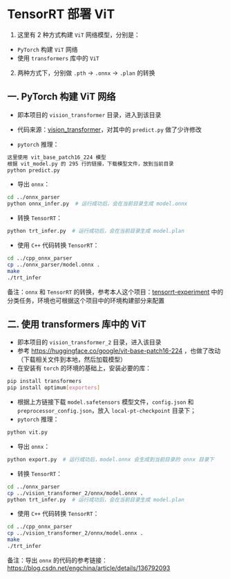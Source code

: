 # TensorRT 部署 ViT

1. 这里有 2 种方式构建 `ViT` 网络模型，分别是：

- `PyTorch` 构建 `ViT` 网络
- 使用 `transformers` 库中的 `ViT`

2. 两种方式下，分别做 `.pth` -> `.onnx` -> `.plan` 的转换

## 一. PyTorch 构建 ViT 网络

- 即本项目的 `vision_transformer` 目录，进入到该目录

- 代码来源：[vision_transformer](https://github.com/WZMIAOMIAO/deep-learning-for-image-processing/tree/master/pytorch_classification/vision_transformer)，对其中的 `predict.py` 做了少许修改
- `pytorch` 推理：

```bash
这里使用 vit_base_patch16_224 模型
根据 vit_model.py 的 295 行的链接，下载模型文件，放到当前目录
python predict.py
```

- 导出 `onnx`：

```bash
cd ../onnx_parser
python onnx_infer.py  # 运行成功后，会在当前目录生成 model.onnx
```

- 转换 `TensorRT`：

```bash
python trt_infer.py  # 运行成功后，会在当前目录生成 model.plan
```

- 使用 `C++` 代码转换 `TensorRT`：

```bash
cd ../cpp_onnx_parser
cp ../onnx_parser/model.onnx .
make
./trt_infer
```

备注：`onnx` 和 `TensorRT` 的转换，参考本人这个项目：[tensorrt-experiment](https://github.com/emptysoal/tensorrt-experiment) 中的分类任务，环境也可根据这个项目中的环境构建部分来配置

## 二. 使用 transformers 库中的 ViT

- 即本项目的 `vision_transformer_2` 目录，进入该目录
- 参考 https://huggingface.co/google/vit-base-patch16-224 ，也做了改动（下载相关文件到本地，然后加载模型）
- 在安装有 `torch` 的环境的基础上，安装必要的库：

```bash
pip install transformers
pip install optimum[exporters]
```

- 根据上方链接下载 `model.safetensors` 模型文件，`config.json` 和 `preprocessor_config.json`，放入 `local-pt-checkpoint` 目录下；
- `pytorch` 推理：

```bash
python vit.py
```

- 导出 `onnx`：

```bash
python export.py  # 运行成功后，model.onnx 会生成到当前目录的 onnx 目录下
```

- 转换 `TensorRT`：

```bash
cd ../onnx_parser
cp ../vision_transformer_2/onnx/model.onnx .
python trt_infer.py  # 运行成功后，会在当前目录生成 model.plan
```

- 使用 `C++` 代码转换 `TensorRT`：

```bash
cd ../cpp_onnx_parser
cp ../vision_transformer_2/onnx/model.onnx .
make
./trt_infer
```

备注：导出 `onnx` 的代码的参考链接：https://blog.csdn.net/engchina/article/details/136792093

